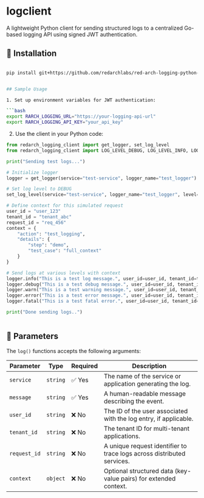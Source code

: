 # logclient

A lightweight Python client for sending structured logs to a centralized Go-based logging API using signed JWT authentication.

## 🔧 Installation

```bash

pip install git+https://github.com/redarchlabs/red-arch-logging-python-client.git


## Sample Usage

1. Set up environment variables for JWT authentication:

```bash
export RARCH_LOGGING_URL="https://your-logging-api-url"
export RARCH_LOGGING_API_KEY="your_api_key"   
```

2. Use the client in your Python code:

```python
from redarch_logging_client import get_logger, set_log_level
from redarch_logging_client import LOG_LEVEL_DEBUG, LOG_LEVEL_INFO, LOG_LEVEL_WARN, LOG_LEVEL_ERROR, LOG_LEVEL_FATAL

print("Sending test logs...")

# Initialize logger
logger = get_logger(service="test-service", logger_name="test_logger")

# Set log level to DEBUG
set_log_level(service="test-service", logger_name="test_logger", level=LOG_LEVEL_DEBUG)

# Define context for this simulated request
user_id = "user_123"
tenant_id = "tenant_abc"
request_id = "req_456"
context = {
    "action": "test_logging",
    "details": {
        "step": "demo",
        "test_case": "full_context"
    }
}

# Send logs at various levels with context
logger.info("This is a test log message.", user_id=user_id, tenant_id=tenant_id, request_id=request_id, context=context)
logger.debug("This is a test debug message.", user_id=user_id, tenant_id=tenant_id, request_id=request_id, context=context)
logger.warn("This is a test warning message.", user_id=user_id, tenant_id=tenant_id, request_id=request_id, context=context)
logger.error("This is a test error message.", user_id=user_id, tenant_id=tenant_id, request_id=request_id, context=context)
logger.fatal("This is a test fatal error.", user_id=user_id, tenant_id=tenant_id, request_id=request_id, context=context)

print("Done sending logs..")



```

## 🧾 Parameters

The `log()` functions accepts the following arguments:

| Parameter    | Type     | Required | Description                                                                 |
|--------------|----------|----------|-----------------------------------------------------------------------------|
| `service`    | `string` | ✅ Yes   | The name of the service or application generating the log.                 |
| `message`    | `string` | ✅ Yes   | A human-readable message describing the event.                             |
| `user_id`    | `string` | ❌ No    | The ID of the user associated with the log entry, if applicable.           |
| `tenant_id`  | `string` | ❌ No    | The tenant ID for multi-tenant applications.                               |
| `request_id` | `string` | ❌ No    | A unique request identifier to trace logs across distributed services.     |
| `context`    | `object` | ❌ No    | Optional structured data (key-value pairs) for extended context.           |
